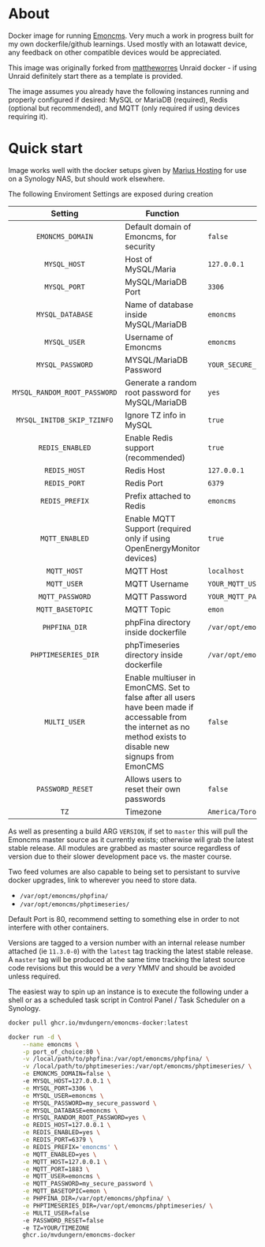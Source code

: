 # About

Docker image for running [Emoncms](https://github.com/emoncms/emoncms). Very much a work in progress built for my own dockerfile/github learnings. Used mostly with an Iotawatt device, any feedback on other compatible devices would be appreciated. 

This image was originally forked from [mattheworres](https://github.com/mattheworres/emoncms-docker) Unraid docker - if using Unraid definitely start there as a template is provided.

The image assumes you already have the following instances running and properly configured if desired: MySQL or MariaDB (required), Redis (optional but recommended), and MQTT (only required if using devices requiring it).

# Quick start

Image works well with the docker setups given by [Marius Hosting](https://mariushosting.com/docker/) for use on a Synology NAS, but should work elsewhere.

The following Enviroment Settings are exposed during creation


| Setting | Function | Default |
| :----: | --- | --- |
|`EMONCMS_DOMAIN`| Default domain of Emoncms, for security |`false`|
|`MYSQL_HOST`| Host of MySQL/Maria | `127.0.0.1` |
|`MYSQL_PORT`| MySQL/MariaDB Port| `3306` |
|`MYSQL_DATABASE`| Name of database inside MySQL/MariaDB |`emoncms`|
|`MYSQL_USER`| Username of Emoncms | `emoncms` |
|`MYSQL_PASSWORD`| MYSQL/MariaDB Password | `YOUR_SECURE_PASSWORD` |
|`MYSQL_RANDOM_ROOT_PASSWORD`| Generate a random root password for MySQL/MariaDB | `yes` |
|`MYSQL_INITDB_SKIP_TZINFO`| Ignore TZ info in MySQL | `true` |
|`REDIS_ENABLED`| Enable Redis support (recommended) |`true`|
|`REDIS_HOST`| Redis Host | `127.0.0.1` |
|`REDIS_PORT`| Redis Port | `6379` |
|`REDIS_PREFIX`| Prefix attached to Redis |`emoncms`|
|`MQTT_ENABLED`| Enable MQTT Support (required only if using OpenEnergyMonitor devices) |`true`|
|`MQTT_HOST`| MQTT Host |`localhost`|
|`MQTT_USER`| MQTT Username |`YOUR_MQTT_USER`|
|`MQTT_PASSWORD`| MQTT Password |`YOUR_MQTT_PASSWORD`|
|`MQTT_BASETOPIC`| MQTT Topic |`emon`|
|`PHPFINA_DIR`| phpFina directory inside dockerfile|`/var/opt/emoncms/phpfina/`|
|`PHPTIMESERIES_DIR`|phpTimeseries directory inside dockerfile|`/var/opt/emoncms/phptimeseries/`|
|`MULTI_USER`|Enable multiuser in EmonCMS. Set to false after all users have been made if accessable from the internet as no method exists to disable new signups from EmonCMS|`false`|
|`PASSWORD_RESET`|Allows users to reset their own passwords|`false`|
|`TZ`| Timezone | `America/Toronto` |

As well as presenting a build ARG `VERSION`, if set to `master` this will pull the Emoncms master source as it currently exists; otherwise will grab the latest stable release. All  modules are grabbed as master source regardless of version due to their slower development pace vs. the master course.

Two feed volumes are also capable to being set to persistant to survive docker upgrades, link to wherever you need to store data.

* `/var/opt/emoncms/phpfina/`
* `/var/opt/emoncms/phptimeseries/`

Default Port is 80, recommend setting to something else in order to not interfere with other containers.

Versions are tagged to a version number with an internal release number attached (ie `11.3.0-0`) with the `latest` tag tracking the latest stable release. A `master` tag will be produced at the same time tracking the latest source code revisions but this would be a *very* YMMV and should be avoided unless required.

The easiest way to spin up an instance is to execute the following under a shell or as a scheduled task script in Control Panel / Task Scheduler on a Synology.

```bash
docker pull ghcr.io/mvdungern/emoncms-docker:latest

docker run -d \
    --name emoncms \
    -p port_of_choice:80 \
    -v /local/path/to/phpfina:/var/opt/emoncms/phpfina/ \
    -v /local/path/to/phptimeseries:/var/opt/emoncms/phptimeseries/ \
    -e EMONCMS_DOMAIN=false \ 
    -e MYSQL_HOST=127.0.0.1 \
    -e MYSQL_PORT=3306 \
    -e MYSQL_USER=emoncms \
    -e MYSQL_PASSWORD=my_secure_password \
    -e MYSQL_DATABASE=emoncms \
    -e MYSQL_RANDOM_ROOT_PASSWORD=yes \
    -e REDIS_HOST=127.0.0.1 \
    -e REDIS_ENABLED=yes \
    -e REDIS_PORT=6379 \
    -e REDIS_PREFIX='emoncms' \
    -e MQTT_ENABLED=yes \
    -e MQTT_HOST=127.0.0.1 \
    -e MQTT_PORT=1883 \
    -e MQTT_USER=emoncms \
    -e MQTT_PASSWORD=my_secure_password \
    -e MQTT_BASETOPIC=emon \
    -e PHPFINA_DIR=/var/opt/emoncms/phpfina/ \
    -e PHPTIMESERIES_DIR=/var/opt/emoncms/phptimeseries/ \
    -e MULTI_USER=false
    -e PASSWORD_RESET=false
    -e TZ=YOUR/TIMEZONE
    ghcr.io/mvdungern/emoncms-docker
```
